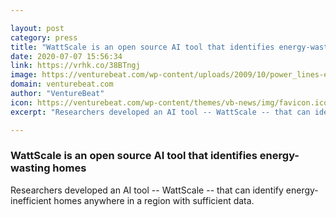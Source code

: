 ```yaml
---

layout: post
category: press
title: "WattScale is an open source AI tool that identifies energy-wasting homes"
date: 2020-07-07 15:56:34
link: https://vrhk.co/38BTngj
image: https://venturebeat.com/wp-content/uploads/2009/10/power_lines-e1594136810494.jpg?w=1200&strip=all
domain: venturebeat.com
author: "VentureBeat"
icon: https://venturebeat.com/wp-content/themes/vb-news/img/favicon.ico
excerpt: "Researchers developed an AI tool -- WattScale -- that can identify energy-inefficient homes anywhere in a region with sufficient data."

---
```


### WattScale is an open source AI tool that identifies energy-wasting homes

Researchers developed an AI tool -- WattScale -- that can identify energy-inefficient homes anywhere in a region with sufficient data.